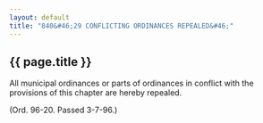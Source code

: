 ```yaml
---
layout: default 
title: "840&#46;29 CONFLICTING ORDINANCES REPEALED&#46;"
---
```


{{ page.title }}
----------------

All municipal ordinances or parts of ordinances in conflict with the
provisions of this chapter are hereby repealed.

(Ord. 96-20. Passed 3-7-96.)
